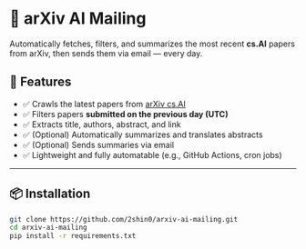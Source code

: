 # 📰 arXiv AI Mailing

Automatically fetches, filters, and summarizes the most recent **cs.AI** papers from arXiv, then sends them via email — every day.

## 🚀 Features

- ✅ Crawls the latest papers from [arXiv cs.AI](https://arxiv.org/list/cs.AI/recent)
- ✅ Filters papers **submitted on the previous day (UTC)**
- ✅ Extracts title, authors, abstract, and link
- ✅ (Optional) Automatically summarizes and translates abstracts
- ✅ (Optional) Sends summaries via email
- ✅ Lightweight and fully automatable (e.g., GitHub Actions, cron jobs)

---

## 📦 Installation

```bash
git clone https://github.com/2shin0/arxiv-ai-mailing.git
cd arxiv-ai-mailing
pip install -r requirements.txt
